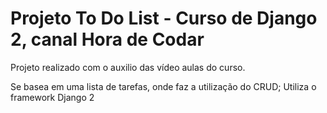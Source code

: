 # Projeto To Do List - Curso de Django 2, canal Hora de Codar

Projeto realizado com o auxilio das vídeo aulas do curso.

Se basea em uma lista de tarefas, onde faz a utilização do CRUD;
Utiliza o framework Django 2
